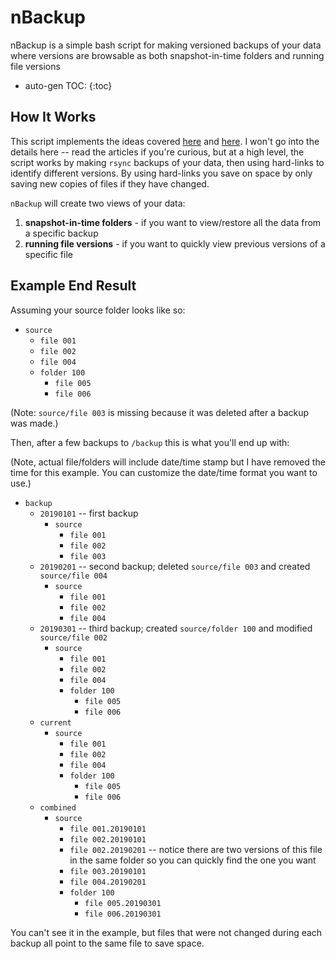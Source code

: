 # nBackup

nBackup is a simple bash script for making versioned backups of your data where versions are browsable as both snapshot-in-time folders and running file versions

* auto-gen TOC:
{:toc}

## How It Works

This script implements the ideas covered [here](http://www.mikerubel.org/computers/rsync_snapshots/) and [here](http://www.admin-magazine.com/Articles/Using-rsync-for-Backups/%28offset%29). I won't go into the details here -- read the articles if you're curious, but at a high level, the script works by making `rsync` backups of your data, then using hard-links to identify different versions. By using hard-links you save on space by only saving new copies of files if they have changed.

`nBackup` will create two views of your data:

 1. **snapshot-in-time folders** - if you want to view/restore all the data from a specific backup
 2. **running file versions** - if you want to quickly view previous versions of a specific file

## Example End Result

Assuming your source folder looks like so:

 - `source`
   - `file 001`
   - `file 002`
   - `file 004` 
   - `folder 100`
     - `file 005`
     - `file 006`

(Note: `source/file 003` is missing because it was deleted after a backup was made.)

Then, after a few backups to `/backup` this is what you'll end up with:

(Note, actual file/folders will include date/time stamp but I have removed the time for this example. You can customize the date/time format you want to use.)

 - `backup`
   - `20190101` -- first backup
     - `source`
       - `file 001`
       - `file 002`
       - `file 003`
   - `20190201` -- second backup; deleted `source/file 003` and created `source/file 004`
     - `source`
       - `file 001`
       - `file 002`
       - `file 004` 
   - `20190301` -- third backup; created `source/folder 100` and modified `source/file 002`
     - `source`
       - `file 001`
       - `file 002`
       - `file 004` 
       - `folder 100`
         - `file 005`
         - `file 006`
   - `current`
     - `source`
       - `file 001`
       - `file 002`
       - `file 004` 
       - `folder 100`
         - `file 005`
         - `file 006`
   - `combined`
     - `source`
       - `file 001.20190101`
       - `file 002.20190101`
       - `file 002.20190201` -- notice there are two versions of this file in the same folder so you can quickly find the one you want
       - `file 003.20190101`
       - `file 004.20190201` 
       - `folder 100`
         - `file 005.20190301`
         - `file 006.20190301`

You can't see it in the example, but files that were not changed during each backup all point to the same file to save space. 
